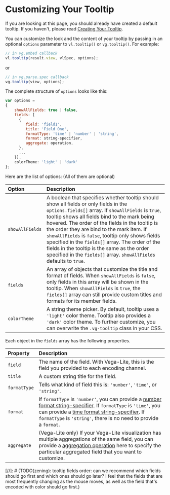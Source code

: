 # Customizing Your Tooltip

If you are looking at this page, you should already have created a default tooltip. If you haven't, please read [Creating Your Tooltip](creating_your_tooltip.md).

You can customize the look and the content of your tooltip by passing in an optional `options` parameter to `vl.tooltip()` or `vg.tooltip()`. For example:

```js
// in vg.embed callback
vl.tooltip(result.view, vlSpec, options);
```
or
```js
// in vg.parse.spec callback
vg.tooltip(view, options);
```

The complete structure of `options` looks like this:

```js
var options =
{
    showAllFields: true | false,
    fields: [
      {
         field: 'field1',
         title: 'Field One',
         formatType: 'time' | 'number' | 'string', 			
         format: string-specifier,
         aggregate: operation,
      },
      ...
    }],
    colorTheme: 'light' | 'dark'
};
```

Here are the list of options:  (All of them are optional)

| Option | Description |
| :------| :-----------|
| `showAllFields` | A boolean that specifies whether tooltip should show all fields or only fields in the `options.fields[]` array. If `showAllFields` is `true`, tooltip shows all fields bind to the mark being hovered. The order of the fields in the tooltip is the order they are bind to the mark item. If `showAllFields` is `false`, tooltip only shows fields specified in the `fields[]` array. The order of the fields in the tooltip is the same as the order specified in the `fields[]` array. `showAllFields` defaults to `true`. |
| `fields` | An array of objects that customize the title and format of fields. When `showAllFields` is `false`, only fields in this array will be shown in the tooltip. When `showAllFields` is `true`, the `fields[]` array can still provide custom titles and formats for its member fields. |
| `colorTheme` | A string theme picker. By default, tooltip uses a `'light'` color theme. Tooltip also provides a `'dark'` color theme. To further customize, you can overwrite the `.vg-tooltip` class in your CSS. |

Each object in the `fields` array has the following properties.

| Property | Description |
| :--------| :-----------|
| `field` | The name of the field. With Vega-Lite, this is the field you provided to each encoding channel. |
| `title` | A custom string title for the field. |
| `formatType` | Tells what kind of field this is: `'number'`, `'time'`, or `'string'`. |
| `format` | If `formatType` is `'number'`, you can provide a [number format string-specifier](https://github.com/mbostock/d3/wiki/Formatting). If `formatType` is `'time'`, you can provide a [time format string-specifier](https://github.com/mbostock/d3/wiki/Time-Formatting). If `formatType` is `'string'`, there is no need to provide a `format`. |
| `aggregate` | (Vega-Lite only) If your Vega-Lite visualization has multiple aggregations of the same field, you can provide a [aggregation operation](https://vega.github.io/vega-lite/docs/aggregate.html#supported-aggregation-operations) here to specify the particular aggregated field that you want to customize. |


[//]: # (TODO(zening): tooltip fields order: can we recommend which fields should go first and which ones should go later? I feel that the fields that are most frequently changing as the mouse moves, as well as the field that's encoded with color should go first.)
